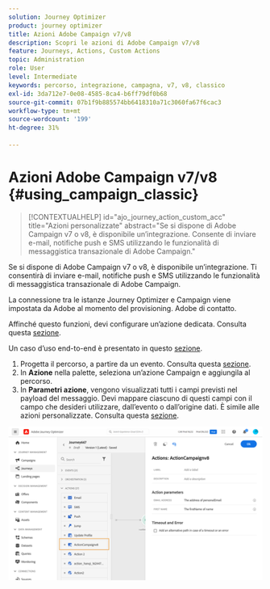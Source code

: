 ```yaml
---
solution: Journey Optimizer
product: journey optimizer
title: Azioni Adobe Campaign v7/v8
description: Scopri le azioni di Adobe Campaign v7/v8
feature: Journeys, Actions, Custom Actions
topic: Administration
role: User
level: Intermediate
keywords: percorso, integrazione, campagna, v7, v8, classico
exl-id: 3da712e7-0e08-4585-8ca4-b6ff79df0b68
source-git-commit: 07b1f9b885574bb6418310a71c3060fa67f6cac3
workflow-type: tm+mt
source-wordcount: '199'
ht-degree: 31%

---
```


# Azioni Adobe Campaign v7/v8 {#using_campaign_classic}

>[!CONTEXTUALHELP]
>id="ajo_journey_action_custom_acc"
>title="Azioni personalizzate"
>abstract="Se si dispone di Adobe Campaign v7 o v8, è disponibile un’integrazione. Consente di inviare e-mail, notifiche push e SMS utilizzando le funzionalità di messaggistica transazionale di Adobe Campaign."

Se si dispone di Adobe Campaign v7 o v8, è disponibile un’integrazione. Ti consentirà di inviare e-mail, notifiche push e SMS utilizzando le funzionalità di messaggistica transazionale di Adobe Campaign.

La connessione tra le istanze Journey Optimizer e Campaign viene impostata da Adobe al momento del provisioning. Adobe di contatto.

Affinché questo funzioni, devi configurare un’azione dedicata. Consulta questa [sezione](../action/acc-action.md).

Un caso d’uso end-to-end è presentato in questo [sezione](../building-journeys/ajo-ac.md).

1. Progetta il percorso, a partire da un evento. Consulta questa [sezione](../building-journeys/journey.md).
1. In **Azione** nella palette, seleziona un’azione Campaign e aggiungila al percorso.
1. In **Parametri azione**, vengono visualizzati tutti i campi previsti nel payload del messaggio. Devi mappare ciascuno di questi campi con il campo che desideri utilizzare, dall’evento o dall’origine dati. È simile alle azioni personalizzate. Consulta questa [sezione](../building-journeys/using-custom-actions.md).

![](assets/accintegration2.png)
